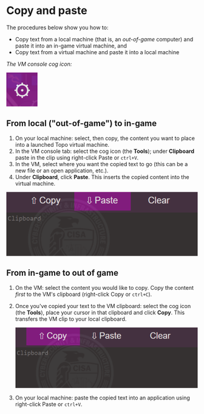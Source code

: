 # Copy and paste

The procedures below show you how to:

- Copy text from a local machine (that is, an _out-of-game_ computer) and paste it into an in-game virtual machine, and
- Copy text from a virtual machine and paste it into a local machine

_The VM console cog icon:_

![console-cog](img/console-cog.png)

## From local ("out-of-game") to in-game  

1. On your local machine: select, then copy, the content you want to place into a launched Topo virtual machine.
2. In the VM console tab: select the cog icon (the **Tools**); under **Clipboard** paste in the clip using right-click Paste or `ctrl+V`. 
3. In the VM, select where you want the copied text to go (this can be a new file or an open application, etc.).
4. Under **Clipboard**, click **Paste**. This inserts the copied content into the virtual machine.

![console-paste](img/console-paste.png)

## From in-game to out of game

1. On the VM: select the content you would like to copy. Copy the content *first* to the VM's clipboard (right-click Copy or `ctrl+C`).
2. Once you've copied your text to the VM clipboard: select the cog icon (the **Tools**), place your cursor in that clipboard and click **Copy**. This transfers the VM clip to your local clipboard.

   ![console-copy](img/console-copy.png)

3. On your local machine: paste the copied text into an application using right-click Paste or `ctrl+V`.